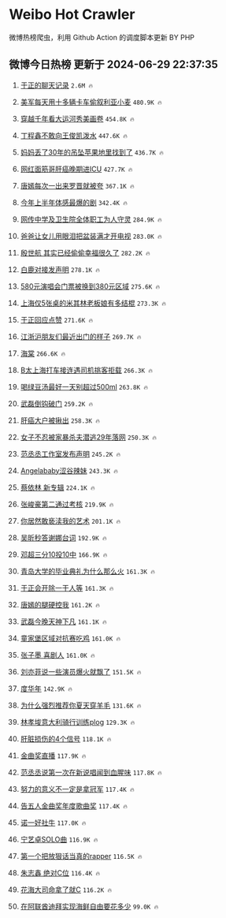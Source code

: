 # Weibo Hot Crawler 



微博热榜爬虫，利用 Github Action 的调度脚本更新 BY PHP 


## 微博今日热榜 更新于 2024-06-29 22:37:35 
1. [于正的聊天记录](https://s.weibo.com/weibo?q=%23%E4%BA%8E%E6%AD%A3%E7%9A%84%E8%81%8A%E5%A4%A9%E8%AE%B0%E5%BD%95%23&t=31&band_rank=1&Refer=top) `2.6M 🔥` 

1. [美军每天用十多辆卡车偷叙利亚小麦](https://s.weibo.com/weibo?q=%23%E7%BE%8E%E5%86%9B%E6%AF%8F%E5%A4%A9%E7%94%A8%E5%8D%81%E5%A4%9A%E8%BE%86%E5%8D%A1%E8%BD%A6%E5%81%B7%E5%8F%99%E5%88%A9%E4%BA%9A%E5%B0%8F%E9%BA%A6%23&t=31&band_rank=2&Refer=top) `480.9K 🔥` 

1. [穿越千年看大运河秀美画卷](https://s.weibo.com/weibo?q=%23%E7%A9%BF%E8%B6%8A%E5%8D%83%E5%B9%B4%E7%9C%8B%E5%A4%A7%E8%BF%90%E6%B2%B3%E7%A7%80%E7%BE%8E%E7%94%BB%E5%8D%B7%23&t=31&band_rank=3&Refer=top) `454.8K 🔥` 

1. [丁程鑫不敢向王俊凯泼水](https://s.weibo.com/weibo?q=%23%E4%B8%81%E7%A8%8B%E9%91%AB%E4%B8%8D%E6%95%A2%E5%90%91%E7%8E%8B%E4%BF%8A%E5%87%AF%E6%B3%BC%E6%B0%B4%23&t=31&band_rank=4&Refer=top) `447.6K 🔥` 

1. [妈妈丢了30年的吊坠苹果地里找到了](https://s.weibo.com/weibo?q=%23%E5%A6%88%E5%A6%88%E4%B8%A2%E4%BA%8630%E5%B9%B4%E7%9A%84%E5%90%8A%E5%9D%A0%E8%8B%B9%E6%9E%9C%E5%9C%B0%E9%87%8C%E6%89%BE%E5%88%B0%E4%BA%86%23&t=31&band_rank=5&Refer=top) `436.7K 🔥` 

1. [网红面筋哥肝癌晚期进ICU](https://s.weibo.com/weibo?q=%23%E7%BD%91%E7%BA%A2%E9%9D%A2%E7%AD%8B%E5%93%A5%E8%82%9D%E7%99%8C%E6%99%9A%E6%9C%9F%E8%BF%9BICU%23&t=31&band_rank=6&Refer=top) `427.7K 🔥` 

1. [唐嫣每次一出来罗晋就被夸](https://s.weibo.com/weibo?q=%23%E5%94%90%E5%AB%A3%E6%AF%8F%E6%AC%A1%E4%B8%80%E5%87%BA%E6%9D%A5%E7%BD%97%E6%99%8B%E5%B0%B1%E8%A2%AB%E5%A4%B8%23&t=31&band_rank=7&Refer=top) `367.1K 🔥` 

1. [今年上半年体感最爆的剧](https://s.weibo.com/weibo?q=%23%E4%BB%8A%E5%B9%B4%E4%B8%8A%E5%8D%8A%E5%B9%B4%E4%BD%93%E6%84%9F%E6%9C%80%E7%88%86%E7%9A%84%E5%89%A7%23&t=31&band_rank=8&Refer=top) `342.4K 🔥` 

1. [网传中学及卫生院全体职工为人守灵](https://s.weibo.com/weibo?q=%23%E7%BD%91%E4%BC%A0%E4%B8%AD%E5%AD%A6%E5%8F%8A%E5%8D%AB%E7%94%9F%E9%99%A2%E5%85%A8%E4%BD%93%E8%81%8C%E5%B7%A5%E4%B8%BA%E4%BA%BA%E5%AE%88%E7%81%B5%23&t=31&band_rank=9&Refer=top) `284.9K 🔥` 

1. [爸爸让女儿用眼泪把盆装满才开电视](https://s.weibo.com/weibo?q=%23%E7%88%B8%E7%88%B8%E8%AE%A9%E5%A5%B3%E5%84%BF%E7%94%A8%E7%9C%BC%E6%B3%AA%E6%8A%8A%E7%9B%86%E8%A3%85%E6%BB%A1%E6%89%8D%E5%BC%80%E7%94%B5%E8%A7%86%23&t=31&band_rank=10&Refer=top) `283.0K 🔥` 

1. [殷世航 其实已经偷偷幸福很久了](https://s.weibo.com/weibo?q=%E6%AE%B7%E4%B8%96%E8%88%AA%20%E5%85%B6%E5%AE%9E%E5%B7%B2%E7%BB%8F%E5%81%B7%E5%81%B7%E5%B9%B8%E7%A6%8F%E5%BE%88%E4%B9%85%E4%BA%86&t=31&band_rank=11&Refer=top) `282.2K 🔥` 

1. [白鹿对接发声明](https://s.weibo.com/weibo?q=%23%E7%99%BD%E9%B9%BF%E5%AF%B9%E6%8E%A5%E5%8F%91%E5%A3%B0%E6%98%8E%23&t=31&band_rank=12&Refer=top) `278.1K 🔥` 

1. [580元演唱会门票被换到380元区域](https://s.weibo.com/weibo?q=%23580%E5%85%83%E6%BC%94%E5%94%B1%E4%BC%9A%E9%97%A8%E7%A5%A8%E8%A2%AB%E6%8D%A2%E5%88%B0380%E5%85%83%E5%8C%BA%E5%9F%9F%23&t=31&band_rank=13&Refer=top) `275.6K 🔥` 

1. [上海仅5张桌的米其林老板娘有多结棍](https://s.weibo.com/weibo?q=%23%E4%B8%8A%E6%B5%B7%E4%BB%855%E5%BC%A0%E6%A1%8C%E7%9A%84%E7%B1%B3%E5%85%B6%E6%9E%97%E8%80%81%E6%9D%BF%E5%A8%98%E6%9C%89%E5%A4%9A%E7%BB%93%E6%A3%8D%23&t=31&band_rank=14&Refer=top) `273.3K 🔥` 

1. [于正回应点赞](https://s.weibo.com/weibo?q=%23%E4%BA%8E%E6%AD%A3%E5%9B%9E%E5%BA%94%E7%82%B9%E8%B5%9E%23&t=31&band_rank=15&Refer=top) `271.6K 🔥` 

1. [江浙沪朋友们最近出门的样子](https://s.weibo.com/weibo?q=%23%E6%B1%9F%E6%B5%99%E6%B2%AA%E6%9C%8B%E5%8F%8B%E4%BB%AC%E6%9C%80%E8%BF%91%E5%87%BA%E9%97%A8%E7%9A%84%E6%A0%B7%E5%AD%90%23&t=31&band_rank=16&Refer=top) `269.7K 🔥` 

1. [海棠](https://s.weibo.com/weibo?q=%E6%B5%B7%E6%A3%A0&t=31&band_rank=17&Refer=top) `266.6K 🔥` 

1. [B太上海打车接连遇司机挑客拒载](https://s.weibo.com/weibo?q=%23B%E5%A4%AA%E4%B8%8A%E6%B5%B7%E6%89%93%E8%BD%A6%E6%8E%A5%E8%BF%9E%E9%81%87%E5%8F%B8%E6%9C%BA%E6%8C%91%E5%AE%A2%E6%8B%92%E8%BD%BD%23&t=31&band_rank=18&Refer=top) `266.3K 🔥` 

1. [喝绿豆汤最好一天别超过500ml](https://s.weibo.com/weibo?q=%23%E5%96%9D%E7%BB%BF%E8%B1%86%E6%B1%A4%E6%9C%80%E5%A5%BD%E4%B8%80%E5%A4%A9%E5%88%AB%E8%B6%85%E8%BF%87500ml%23&t=31&band_rank=19&Refer=top) `263.8K 🔥` 

1. [武磊倒钩破门](https://s.weibo.com/weibo?q=%23%E6%AD%A6%E7%A3%8A%E5%80%92%E9%92%A9%E7%A0%B4%E9%97%A8%23&t=31&band_rank=20&Refer=top) `259.2K 🔥` 

1. [肝癌大户被揪出](https://s.weibo.com/weibo?q=%23%E8%82%9D%E7%99%8C%E5%A4%A7%E6%88%B7%E8%A2%AB%E6%8F%AA%E5%87%BA%23&t=31&band_rank=21&Refer=top) `258.3K 🔥` 

1. [女子不忍被家暴杀夫潜逃29年落网](https://s.weibo.com/weibo?q=%23%E5%A5%B3%E5%AD%90%E4%B8%8D%E5%BF%8D%E8%A2%AB%E5%AE%B6%E6%9A%B4%E6%9D%80%E5%A4%AB%E6%BD%9C%E9%80%8329%E5%B9%B4%E8%90%BD%E7%BD%91%23&t=31&band_rank=22&Refer=top) `250.3K 🔥` 

1. [范丞丞工作室发布声明](https://s.weibo.com/weibo?q=%23%E8%8C%83%E4%B8%9E%E4%B8%9E%E5%B7%A5%E4%BD%9C%E5%AE%A4%E5%8F%91%E5%B8%83%E5%A3%B0%E6%98%8E%23&t=31&band_rank=23&Refer=top) `245.2K 🔥` 

1. [Angelababy涩谷辣妹](https://s.weibo.com/weibo?q=%23Angelababy%E6%B6%A9%E8%B0%B7%E8%BE%A3%E5%A6%B9%23&t=31&band_rank=24&Refer=top) `243.3K 🔥` 

1. [蔡依林 新专辑](https://s.weibo.com/weibo?q=%E8%94%A1%E4%BE%9D%E6%9E%97%20%E6%96%B0%E4%B8%93%E8%BE%91&t=31&band_rank=25&Refer=top) `224.1K 🔥` 

1. [张峻豪第二通过考核](https://s.weibo.com/weibo?q=%23%E5%BC%A0%E5%B3%BB%E8%B1%AA%E7%AC%AC%E4%BA%8C%E9%80%9A%E8%BF%87%E8%80%83%E6%A0%B8%23&t=31&band_rank=26&Refer=top) `219.9K 🔥` 

1. [你居然敢亵渎我的艺术](https://s.weibo.com/weibo?q=%23%E4%BD%A0%E5%B1%85%E7%84%B6%E6%95%A2%E4%BA%B5%E6%B8%8E%E6%88%91%E7%9A%84%E8%89%BA%E6%9C%AF%23&t=31&band_rank=27&Refer=top) `201.1K 🔥` 

1. [吴昕秒答谢娜台词](https://s.weibo.com/weibo?q=%23%E5%90%B4%E6%98%95%E7%A7%92%E7%AD%94%E8%B0%A2%E5%A8%9C%E5%8F%B0%E8%AF%8D%23&t=31&band_rank=28&Refer=top) `192.9K 🔥` 

1. [邓超三分10投10中](https://s.weibo.com/weibo?q=%23%E9%82%93%E8%B6%85%E4%B8%89%E5%88%8610%E6%8A%9510%E4%B8%AD%23&t=31&band_rank=29&Refer=top) `166.9K 🔥` 

1. [青岛大学的毕业典礼为什么那么火](https://s.weibo.com/weibo?q=%E9%9D%92%E5%B2%9B%E5%A4%A7%E5%AD%A6%E7%9A%84%E6%AF%95%E4%B8%9A%E5%85%B8%E7%A4%BC%E4%B8%BA%E4%BB%80%E4%B9%88%E9%82%A3%E4%B9%88%E7%81%AB&t=31&band_rank=30&Refer=top) `161.3K 🔥` 

1. [于正会开除一干人等](https://s.weibo.com/weibo?q=%23%E4%BA%8E%E6%AD%A3%E4%BC%9A%E5%BC%80%E9%99%A4%E4%B8%80%E5%B9%B2%E4%BA%BA%E7%AD%89%23&t=31&band_rank=31&Refer=top) `161.3K 🔥` 

1. [唐嫣的腿硬控我](https://s.weibo.com/weibo?q=%23%E5%94%90%E5%AB%A3%E7%9A%84%E8%85%BF%E7%A1%AC%E6%8E%A7%E6%88%91%23&t=31&band_rank=32&Refer=top) `161.2K 🔥` 

1. [武磊今晚天神下凡](https://s.weibo.com/weibo?q=%23%E6%AD%A6%E7%A3%8A%E4%BB%8A%E6%99%9A%E5%A4%A9%E7%A5%9E%E4%B8%8B%E5%87%A1%23&t=31&band_rank=33&Refer=top) `161.1K 🔥` 

1. [童家堡区域对抗赛吃鸡](https://s.weibo.com/weibo?q=%23%E7%AB%A5%E5%AE%B6%E5%A0%A1%E5%8C%BA%E5%9F%9F%E5%AF%B9%E6%8A%97%E8%B5%9B%E5%90%83%E9%B8%A1%23&t=31&band_rank=34&Refer=top) `161.0K 🔥` 

1. [张子墨 喜剧人](https://s.weibo.com/weibo?q=%E5%BC%A0%E5%AD%90%E5%A2%A8%20%E5%96%9C%E5%89%A7%E4%BA%BA&t=31&band_rank=35&Refer=top) `161.0K 🔥` 

1. [刘亦菲说一些演员爆火就飘了](https://s.weibo.com/weibo?q=%23%E5%88%98%E4%BA%A6%E8%8F%B2%E8%AF%B4%E4%B8%80%E4%BA%9B%E6%BC%94%E5%91%98%E7%88%86%E7%81%AB%E5%B0%B1%E9%A3%98%E4%BA%86%23&t=31&band_rank=36&Refer=top) `151.5K 🔥` 

1. [度华年](https://s.weibo.com/weibo?q=%E5%BA%A6%E5%8D%8E%E5%B9%B4&t=31&band_rank=37&Refer=top) `142.9K 🔥` 

1. [为什么强烈推荐你夏天穿羊毛](https://s.weibo.com/weibo?q=%23%E4%B8%BA%E4%BB%80%E4%B9%88%E5%BC%BA%E7%83%88%E6%8E%A8%E8%8D%90%E4%BD%A0%E5%A4%8F%E5%A4%A9%E7%A9%BF%E7%BE%8A%E6%AF%9B%23&t=31&band_rank=38&Refer=top) `131.6K 🔥` 

1. [林孝埈意大利骑行训练plog](https://s.weibo.com/weibo?q=%E6%9E%97%E5%AD%9D%E5%9F%88%E6%84%8F%E5%A4%A7%E5%88%A9%E9%AA%91%E8%A1%8C%E8%AE%AD%E7%BB%83plog&t=31&band_rank=39&Refer=top) `129.3K 🔥` 

1. [肝脏损伤的4个信号](https://s.weibo.com/weibo?q=%23%E8%82%9D%E8%84%8F%E6%8D%9F%E4%BC%A4%E7%9A%844%E4%B8%AA%E4%BF%A1%E5%8F%B7%23&t=31&band_rank=40&Refer=top) `118.1K 🔥` 

1. [金曲奖直播](https://s.weibo.com/weibo?q=%E9%87%91%E6%9B%B2%E5%A5%96%E7%9B%B4%E6%92%AD&t=31&band_rank=41&Refer=top) `117.9K 🔥` 

1. [范丞丞说第一次在新说唱闻到血腥味](https://s.weibo.com/weibo?q=%E8%8C%83%E4%B8%9E%E4%B8%9E%E8%AF%B4%E7%AC%AC%E4%B8%80%E6%AC%A1%E5%9C%A8%E6%96%B0%E8%AF%B4%E5%94%B1%E9%97%BB%E5%88%B0%E8%A1%80%E8%85%A5%E5%91%B3&t=31&band_rank=42&Refer=top) `117.8K 🔥` 

1. [努力的意义不一定是拿冠军](https://s.weibo.com/weibo?q=%E5%8A%AA%E5%8A%9B%E7%9A%84%E6%84%8F%E4%B9%89%E4%B8%8D%E4%B8%80%E5%AE%9A%E6%98%AF%E6%8B%BF%E5%86%A0%E5%86%9B&t=31&band_rank=43&Refer=top) `117.4K 🔥` 

1. [告五人金曲奖年度歌曲奖](https://s.weibo.com/weibo?q=%23%E5%91%8A%E4%BA%94%E4%BA%BA%E9%87%91%E6%9B%B2%E5%A5%96%E5%B9%B4%E5%BA%A6%E6%AD%8C%E6%9B%B2%E5%A5%96%23&t=31&band_rank=44&Refer=top) `117.4K 🔥` 

1. [诺一好社牛](https://s.weibo.com/weibo?q=%23%E8%AF%BA%E4%B8%80%E5%A5%BD%E7%A4%BE%E7%89%9B%23&t=31&band_rank=45&Refer=top) `117.0K 🔥` 

1. [宁艺卓SOLO曲](https://s.weibo.com/weibo?q=%E5%AE%81%E8%89%BA%E5%8D%93SOLO%E6%9B%B2&t=31&band_rank=46&Refer=top) `116.9K 🔥` 

1. [第一个把放狠话当真的rapper](https://s.weibo.com/weibo?q=%23%E7%AC%AC%E4%B8%80%E4%B8%AA%E6%8A%8A%E6%94%BE%E7%8B%A0%E8%AF%9D%E5%BD%93%E7%9C%9F%E7%9A%84rapper%23&t=31&band_rank=47&Refer=top) `116.5K 🔥` 

1. [朱志鑫 绝对C位](https://s.weibo.com/weibo?q=%E6%9C%B1%E5%BF%97%E9%91%AB%20%E7%BB%9D%E5%AF%B9C%E4%BD%8D&t=31&band_rank=48&Refer=top) `116.4K 🔥` 

1. [花海大司命拿了就C](https://s.weibo.com/weibo?q=%23%E8%8A%B1%E6%B5%B7%E5%A4%A7%E5%8F%B8%E5%91%BD%E6%8B%BF%E4%BA%86%E5%B0%B1C%23&t=31&band_rank=49&Refer=top) `116.2K 🔥` 

1. [在阿联酋迪拜实现海鲜自由要花多少](https://s.weibo.com/weibo?q=%E5%9C%A8%E9%98%BF%E8%81%94%E9%85%8B%E8%BF%AA%E6%8B%9C%E5%AE%9E%E7%8E%B0%E6%B5%B7%E9%B2%9C%E8%87%AA%E7%94%B1%E8%A6%81%E8%8A%B1%E5%A4%9A%E5%B0%91&t=31&band_rank=50&Refer=top) `99.0K 🔥` 

